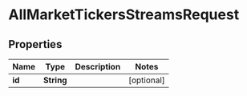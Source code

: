 

# AllMarketTickersStreamsRequest


## Properties

| Name | Type | Description | Notes |
|------------ | ------------- | ------------- | -------------|
|**id** | **String** |  |  [optional] |



